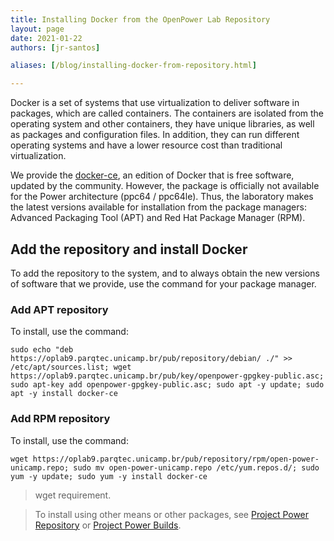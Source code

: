 ```yaml
---
title: Installing Docker from the OpenPower Lab Repository
layout: page
date: 2021-01-22
authors: [jr-santos]

aliases: [/blog/installing-docker-from-repository.html]

---
```


Docker is a set of systems that use virtualization to deliver software in packages, which are called containers. The containers are isolated from the operating system and other containers, they have unique libraries, as well as packages and configuration files. In addition, they can run different operating systems and have a lower resource cost than traditional virtualization.

We provide the [docker-ce](https://oplab9.parqtec.unicamp.br/pub/ppc64el/docker/), an edition of Docker that is free software, updated by the community. However, the package is officially not available for the Power architecture (ppc64 / ppc64le). Thus, the laboratory makes the latest versions available for installation from the package managers: Advanced Packaging Tool (APT) and Red Hat Package Manager (RPM).


## Add the repository and install Docker

To add the repository to the system, and to always obtain the new versions of software that we provide, use the command for your package manager.

### Add APT repository

To install, use the command:

```
sudo echo "deb https://oplab9.parqtec.unicamp.br/pub/repository/debian/ ./" >> /etc/apt/sources.list; wget https://oplab9.parqtec.unicamp.br/pub/key/openpower-gpgkey-public.asc; sudo apt-key add openpower-gpgkey-public.asc; sudo apt -y update; sudo apt -y install docker-ce
```

### Add RPM repository

To install, use the command:

```
wget https://oplab9.parqtec.unicamp.br/pub/repository/rpm/open-power-unicamp.repo; sudo mv open-power-unicamp.repo /etc/yum.repos.d/; sudo yum -y update; sudo yum -y install docker-ce
```

> wget requirement.

> To install using other means or other packages, see [Project Power Repository](project/power-repository/) or [Project Power Builds](/project/power-builds/).
